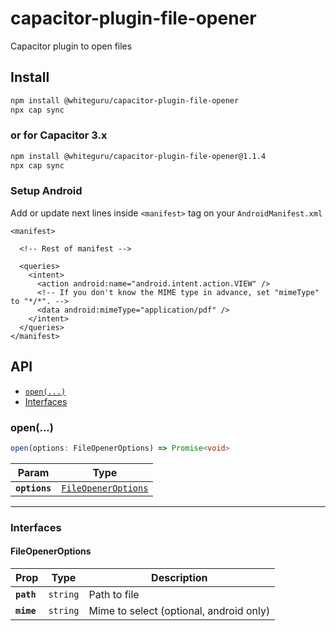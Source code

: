 # capacitor-plugin-file-opener

Capacitor plugin to open files

## Install

```bash
npm install @whiteguru/capacitor-plugin-file-opener
npx cap sync
```

### or for Capacitor 3.x

```bash
npm install @whiteguru/capacitor-plugin-file-opener@1.1.4
npx cap sync
```

### Setup Android

Add or update next lines inside `<manifest>` tag on your `AndroidManifest.xml`

```
<manifest>

  <!-- Rest of manifest -->

  <queries>
    <intent>
      <action android:name="android.intent.action.VIEW" />
      <!-- If you don't know the MIME type in advance, set "mimeType" to "*/*". -->
      <data android:mimeType="application/pdf" />
    </intent>
  </queries>
</manifest>
```

## API

<docgen-index>

* [`open(...)`](#open)
* [Interfaces](#interfaces)

</docgen-index>

<docgen-api>
<!--Update the source file JSDoc comments and rerun docgen to update the docs below-->

### open(...)

```typescript
open(options: FileOpenerOptions) => Promise<void>
```

| Param         | Type                                                            |
| ------------- | --------------------------------------------------------------- |
| **`options`** | <code><a href="#fileopeneroptions">FileOpenerOptions</a></code> |

--------------------


### Interfaces


#### FileOpenerOptions

| Prop       | Type                | Description                             |
| ---------- | ------------------- | --------------------------------------- |
| **`path`** | <code>string</code> | Path to file                            |
| **`mime`** | <code>string</code> | Mime to select (optional, android only) |

</docgen-api>
